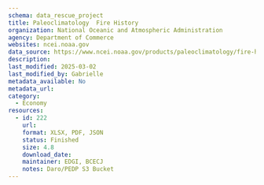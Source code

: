 ```yaml
---
schema: data_rescue_project 
title: Paleoclimatology  Fire History
organization: National Oceanic and Atmospheric Administration
agency: Department of Commerce
websites: ncei.noaa.gov
data_source: https://www.ncei.noaa.gov/products/paleoclimatology/fire-history
description: 
last_modified: 2025-03-02
last_modified_by: Gabrielle
metadata_available: No
metadata_url: 
category:
  - Economy
resources:
  - id: 222
    url: 
    format: XLSX, PDF, JSON
    status: Finished
    size: 4.8
    download_date: 
    maintainer: EDGI, BCECJ
    notes: Daro/PEDP S3 Bucket
---
```

